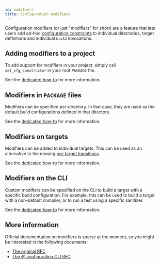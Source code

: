 ```yaml
---
id: modifiers
title: Configuration modifiers
---
```


Configuration modifiers (or just "modifiers" for short) are a feature
that lets users add ad-hoc [configuration
constraints](../rule_authors/configurations) to individual
directories, target definitions and individual `buck2` invocations.

## Adding modifiers to a project

To add support for modifiers in your project, simply call `set_cfg_constructor` in your root `PACKAGE` file.

See the [dedicated how-to](../users/how_tos/modifiers_setup) for more
information.

## Modifiers in `PACKAGE` files

Modifiers can be specified per-directory. In that case, they are used as
the default build configurations defined in that directory.

See the [dedicated how-to](../users/how_tos/modifiers_package) for more
information.

## Modifiers on targets

Modifiers can be added to individual targets. This can be used as an
alternative to the missing [per-target
transitions](../rule_authors/configurations#per-target-transition).

See the [dedicated how-to](../users/how_tos/modifiers_target) for more
information.

## Modifiers on the CLI

Custom modifiers can be specified on the CLI to build a target with a
specific build configuration. For example, this can be used to build a
target with a non-default compiler, or to run a test using a specific
sanitizer.

See the [dedicated how-to](../users/how_tos/modifiers_cli) for more
information.

## More information

Official documentation on modifiers is sparse at the moment, so you
might be interested in the following documents:

- [The original RFC](../rfcs/cfg-modifiers/modifiers.pdf)
- [The @ configuration CLI RFC](../rfcs/drafts/configuration-at-syntax)
